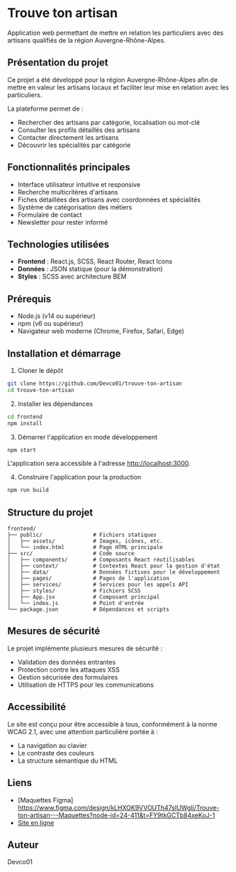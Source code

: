 # Trouve ton artisan

Application web permettant de mettre en relation les particuliers avec des artisans qualifiés de la région Auvergne-Rhône-Alpes.

## Présentation du projet

Ce projet a été développé pour la région Auvergne-Rhône-Alpes afin de mettre en valeur les artisans locaux et faciliter leur mise en relation avec les particuliers.

La plateforme permet de :
- Rechercher des artisans par catégorie, localisation ou mot-clé
- Consulter les profils détaillés des artisans
- Contacter directement les artisans
- Découvrir les spécialités par catégorie

## Fonctionnalités principales

- Interface utilisateur intuitive et responsive
- Recherche multicritères d'artisans
- Fiches détaillées des artisans avec coordonnées et spécialités
- Système de catégorisation des métiers
- Formulaire de contact
- Newsletter pour rester informé

## Technologies utilisées

- **Frontend** : React.js, SCSS, React Router, React Icons
- **Données** : JSON statique (pour la démonstration)
- **Styles** : SCSS avec architecture BEM

## Prérequis

- Node.js (v14 ou supérieur)
- npm (v6 ou supérieur)
- Navigateur web moderne (Chrome, Firefox, Safari, Edge)

## Installation et démarrage

1. Cloner le dépôt
```bash
git clone https://github.com/Devco01/trouve-ton-artisan
cd trouve-ton-artisan
```

2. Installer les dépendances
```bash
cd frontend
npm install
```

3. Démarrer l'application en mode développement
```bash
npm start
```

L'application sera accessible à l'adresse [http://localhost:3000](http://localhost:3000).

4. Construire l'application pour la production
```bash
npm run build
```

## Structure du projet

```
frontend/
├── public/                # Fichiers statiques
│   ├── assets/            # Images, icônes, etc.
│   └── index.html         # Page HTML principale
├── src/                   # Code source
│   ├── components/        # Composants React réutilisables
│   ├── context/           # Contextes React pour la gestion d'état
│   ├── data/              # Données fictives pour le développement
│   ├── pages/             # Pages de l'application
│   ├── services/          # Services pour les appels API
│   ├── styles/            # Fichiers SCSS
│   ├── App.jsx            # Composant principal
│   └── index.js           # Point d'entrée
└── package.json           # Dépendances et scripts
```

## Mesures de sécurité

Le projet implémente plusieurs mesures de sécurité :
- Validation des données entrantes
- Protection contre les attaques XSS
- Gestion sécurisée des formulaires
- Utilisation de HTTPS pour les communications

## Accessibilité

Le site est conçu pour être accessible à tous, conformément à la norme WCAG 2.1, avec une attention particulière portée à :
- La navigation au clavier
- Le contraste des couleurs
- La structure sémantique du HTML

## Liens

- [Maquettes Figma] https://www.figma.com/design/kLHXOK9VVOUTh47sIUWgIj/Trouve-ton-artisan---Maquettes?node-id=24-411&t=FY9tkGCTb84xeKoJ-1
- [Site en ligne](lien-vers-votre-site-déployé)

## Auteur

Devco01